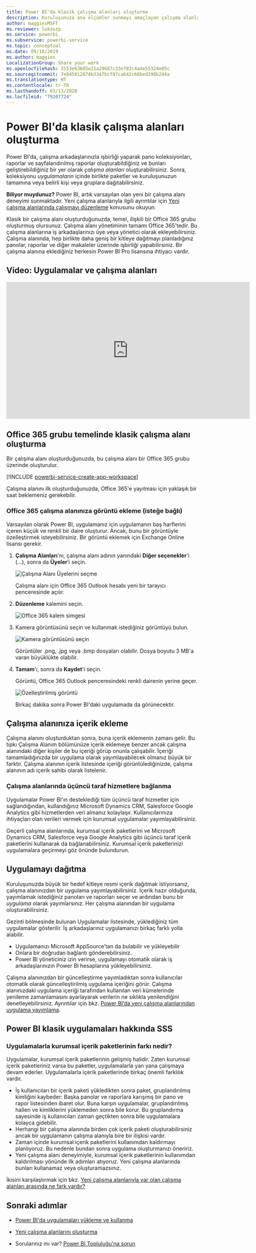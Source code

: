 ```yaml
---
title: Power BI'da klasik çalışma alanları oluşturma
description: Kuruluşunuza ana ölçümler sunmayı amaçlayan çalışma alanları, pano koleksiyonları, raporlar ve sayfalandırılmış raporlar oluşturmayı öğrenin.
author: maggiesMSFT
ms.reviewer: lukaszp
ms.service: powerbi
ms.subservice: powerbi-service
ms.topic: conceptual
ms.date: 09/10/2019
ms.author: maggies
LocalizationGroup: Share your work
ms.openlocfilehash: 3153e63685e21a29687c33e702c4ade55324e05c
ms.sourcegitcommit: 7e845812874b3347bcf87ca642c66bed298b244a
ms.translationtype: HT
ms.contentlocale: tr-TR
ms.lasthandoff: 03/13/2020
ms.locfileid: "79207724"
---
```

# <a name="create-classic-workspaces-in-power-bi"></a>Power BI'da klasik çalışma alanları oluşturma

Power BI'da, çalışma arkadaşlarınızla işbirliği yaparak pano koleksiyonları, raporlar ve sayfalandırılmış raporlar oluşturabildiğiniz ve bunları geliştirebildiğiniz bir yer olarak *çalışma alanları* oluşturabilirsiniz. Sonra, koleksiyonu *uygulamaların* içinde birlikte paketler ve kuruluşunuzun tamamına veya belirli kişi veya gruplara dağıtabilirsiniz. 

**Biliyor muydunuz?** Power BI, artık varsayılan olan yeni bir çalışma alanı deneyimi sunmaktadır. Yeni çalışma alanlarıyla ilgili ayrıntılar için [Yeni çalışma alanlarında çalışmayı düzenleme](service-new-workspaces.md) konusunu okuyun. 

Klasik bir çalışma alanı oluşturduğunuzda, temel, ilişkili bir Office 365 grubu oluşturmuş olursunuz. Çalışma alanı yönetiminin tamamı Office 365'tedir. Bu çalışma alanlarına iş arkadaşlarınızı üye veya yönetici olarak ekleyebilirsiniz. Çalışma alanında, hep birlikte daha geniş bir kitleye dağıtmayı planladığınız panolar, raporlar ve diğer makaleler üzerinde işbirliği yapabilirsiniz. Bir çalışma alanına eklediğiniz herkesin Power BI Pro lisansına ihtiyacı vardır. 

## <a name="video-apps-and-workspaces"></a>Video: Uygulamalar ve çalışma alanları
<iframe width="640" height="360" src="https://www.youtube.com/embed/Ey5pyrr7Lk8?showinfo=0" frameborder="0" allowfullscreen></iframe>

## <a name="create-a-classic-workspace-based-on-an-office-365-group"></a>Office 365 grubu temelinde klasik çalışma alanı oluşturma

Bir çalışma alanı oluşturduğunuzda, bu çalışma alanı bir Office 365 grubu üzerinde oluşturulur.

[!INCLUDE [powerbi-service-create-app-workspace](./includes/powerbi-service-create-app-workspace.md)]

Çalışma alanını ilk oluşturduğunuzda, Office 365'e yayılması için yaklaşık bir saat beklemeniz gerekebilir. 

### <a name="add-an-image-to-your-office-365-workspace-optional"></a>Office 365 çalışma alanınıza görüntü ekleme (isteğe bağlı)
Varsayılan olarak Power BI, uygulamanız için uygulamanın baş harflerini içeren küçük ve renkli bir daire oluşturur. Ancak, bunu bir görüntüyle özelleştirmek isteyebilirsiniz. Bir görüntü eklemek için Exchange Online lisansı gerekir.

1. **Çalışma Alanları**'nı, çalışma alanı adının yanındaki **Diğer seçenekler**'i (...), sonra da **Üyeler**’i seçin. 
   
     ![Çalışma Alanı Üyelerini seçme](media/service-create-workspaces/power-bi-workspace-old-members.png)
   
    Çalışma alanı için Office 365 Outlook hesabı yeni bir tarayıcı penceresinde açılır.
2. **Düzenleme** kalemini seçin.
   
     ![Office 365 kalem simgesi](media/service-create-workspaces/power-bi-workspace-old-edit-group.png)
3. Kamera görüntüsünü seçin ve kullanmak istediğiniz görüntüyü bulun.
   
     ![Kamera görüntüsünü seçin](media/service-create-workspaces/power-bi-workspace-old-camera.png)

     Görüntüler .png, .jpg veya .bmp dosyaları olabilir. Dosya boyutu 3 MB'a varan büyüklükte olabilir. 

4. **Tamam**'ı, sonra da **Kaydet**'i seçin.
   
    Görüntü, Office 365 Outlook penceresindeki renkli dairenin yerine geçer. 
   
     ![Özelleştirilmiş görüntü](media/service-create-workspaces/power-bi-workspace-old-new-image.png)
   
    Birkaç dakika sonra Power BI'daki uygulamada da görünecektir.

## <a name="add-content-to-your-workspace"></a>Çalışma alanınıza içerik ekleme

Çalışma alanını oluşturduktan sonra, buna içerik eklemenin zamanı gelir. Bu tıpkı Çalışma Alanım bölümünüze içerik eklemeye benzer ancak çalışma alanındaki diğer kişiler de bu içeriği görüp onunla çalışabilir. İçeriği tamamladığınızda bir uygulama olarak yayımlayabilecek olmanız büyük bir farktır. Çalışma alanının içerik listesinde içeriği görüntülediğinizde, çalışma alanının adı içerik sahibi olarak listelenir.

### <a name="connect-to-third-party-services-in-workspaces"></a>Çalışma alanlarında üçüncü taraf hizmetlere bağlanma

Uygulamalar Power BI'ın desteklediği tüm üçüncü taraf hizmetler için sağlandığından, kullandığınız Microsoft Dynamics CRM, Salesforce Google Analytics gibi hizmetlerden veri almanız kolaylaşır. Kullanıcılarınıza ihtiyaçları olan verileri vermek için kurumsal uygulamalar yayımlayabilirsiniz.

Geçerli çalışma alanlarında, kurumsal içerik paketlerini ve Microsoft Dynamics CRM, Salesforce veya Google Analytics gibi üçüncü taraf içerik paketlerini kullanarak da bağlanabilirsiniz. Kurumsal içerik paketlerinizi uygulamalara geçirmeyi göz önünde bulundurun.

## <a name="distribute-an-app"></a>Uygulamayı dağıtma

Kuruluşunuzda büyük bir hedef kitleye resmi içerik dağıtmak istiyorsanız, çalışma alanınızdan bir uygulama yayımlayabilirsiniz.  İçerik hazır olduğunda, yayımlamak istediğiniz panoları ve raporları seçer ve ardından bunu bir *uygulama* olarak yayımlarsınız. Her çalışma alanından bir uygulama oluşturabilirsiniz.

Gezinti bölmesinde bulunan Uygulamalar listesinde, yüklediğiniz tüm uygulamalar gösterilir. İş arkadaşlarınız uygulamanızı birkaç farklı yolla alabilir. 
- Uygulamanızı Microsoft AppSource’tan da bulabilir ve yükleyebilir
- Onlara bir doğrudan bağlantı gönderebilirsiniz. 
- Power BI yöneticiniz izin verirse, uygulamayı otomatik olarak iş arkadaşlarınızın Power BI hesaplarına yükleyebilirsiniz. 

Çalışma alanınızdan bir güncelleştirme yayımladıktan sonra kullanıcılar otomatik olarak güncelleştirilmiş uygulama içeriğini görür. Çalışma alanınızdaki uygulama içeriği tarafından kullanılan veri kümelerinde yenileme zamanlamasını ayarlayarak verilerin ne sıklıkla yenilendiğini denetleyebilirsiniz. Ayrıntılar için bkz. [Power BI’da yeni çalışma alanlarından uygulama yayımlama](service-create-distribute-apps.md).

## <a name="power-bi-classic-apps-faq"></a>Power BI klasik uygulamaları hakkında SSS

### <a name="how-are-apps-different-from-organizational-content-packs"></a>Uygulamalarla kurumsal içerik paketlerinin farkı nedir?
Uygulamalar, kurumsal içerik paketlerinin gelişmiş halidir. Zaten kurumsal içerik paketleriniz varsa bu paketler, uygulamalarla yan yana çalışmaya devam ederler. Uygulamalarla içerik paketlerinde birkaç önemli farklılık vardır. 

* İş kullanıcıları bir içerik paketi yükledikten sonra paket, gruplandırılmış kimliğini kaybeder: Başka panolar ve raporlara karışmış bir pano ve rapor listesinden ibaret olur. Buna karşın uygulamalar, gruplandırılmış halleri ve kimliklerini yüklemeden sonra bile korur. Bu gruplandırma sayesinde iş kullanıcıları zaman geçtikten sonra bile uygulamalara kolayca gidebilir.
* Herhangi bir çalışma alanında birden çok içerik paketi oluşturabilirsiniz ancak bir uygulamanın çalışma alanıyla bire bir ilişkisi vardır. 
* Zaman içinde kurumsal içerik paketlerini kullanımdan kaldırmayı planlıyoruz. Bu nedenle bundan sonra uygulama oluşturmanızı öneririz.  
* Yeni çalışma alanı deneyimiyle, kurumsal içerik paketlerinin kullanımdan kaldırılması yönünde ilk adımları atıyoruz. Yeni çalışma alanlarında bunları kullanamaz veya oluşturamazsınız.

İkisini karşılaştırmak için bkz. [Yeni çalışma alanlarıyla var olan çalışma alanları arasında ne fark vardır?](service-new-workspaces.md#how-the-new-workspaces-are-different) 

## <a name="next-steps"></a>Sonraki adımlar
* [Power BI'da uygulamaları yükleme ve kullanma](service-create-distribute-apps.md)
- [Yeni çalışma alanlarını oluşturma](service-create-the-new-workspaces.md)
* Sorularınız mı var? [Power BI Topluluğu'na sorun](https://community.powerbi.com/)
